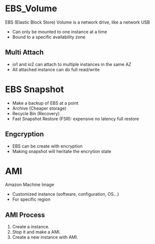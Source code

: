 # EBS_Volume
EBS (Elastic Block Store) Volume is a network drive, like a network USB
-  Can only be mounted to one instance at a time
-  Bound to a specific availability zone
## Multi Attach
- io1 and io2 can attach to multiple instances in the same AZ
- All attached instance can do full read/write

# EBS Snapshot
- Make a backup of EBS at a point
- Archive (Cheaper storage)
- Recycle Bin (Recovery)
- Fast Snapshot Restore (FSR): expensive no latency full restore
## Engcryption
- EBS can be create with encryption
- Making snapshot will heritate the encrytion state

# AMI
Amazon Machine Image
- Customized instance (software, configuration, OS...)
- For specific region
## AMI Process
1. Create a instance.  
2. Stop it and make a AMI.
3. Create a new instance with AMI.

